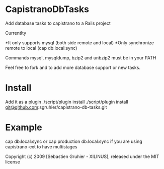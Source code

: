 CapistranoDbTasks
=================

Add database tasks to capistrano to a Rails project

Currentlty

*It only supports mysql (both side remote and local)
*Only synchronize remote to local (cap db:local:sync)

Commands mysql, mysqldump, bzip2 and unbzip2 must be in your PATH

Feel free to fork and to add more database support or new tasks.

Install
=======

Add it as a plugin
./script/plugin install ./script/plugin install git@github.com:sgruhier/capistrano-db-tasks.git



Example
=======

cap db:local:sync
or
cap production db:local:sync if you are using capistrano-ext to have multistages

Copyright (c) 2009 [Sébastien Gruhier - XILINUS], released under the MIT license
